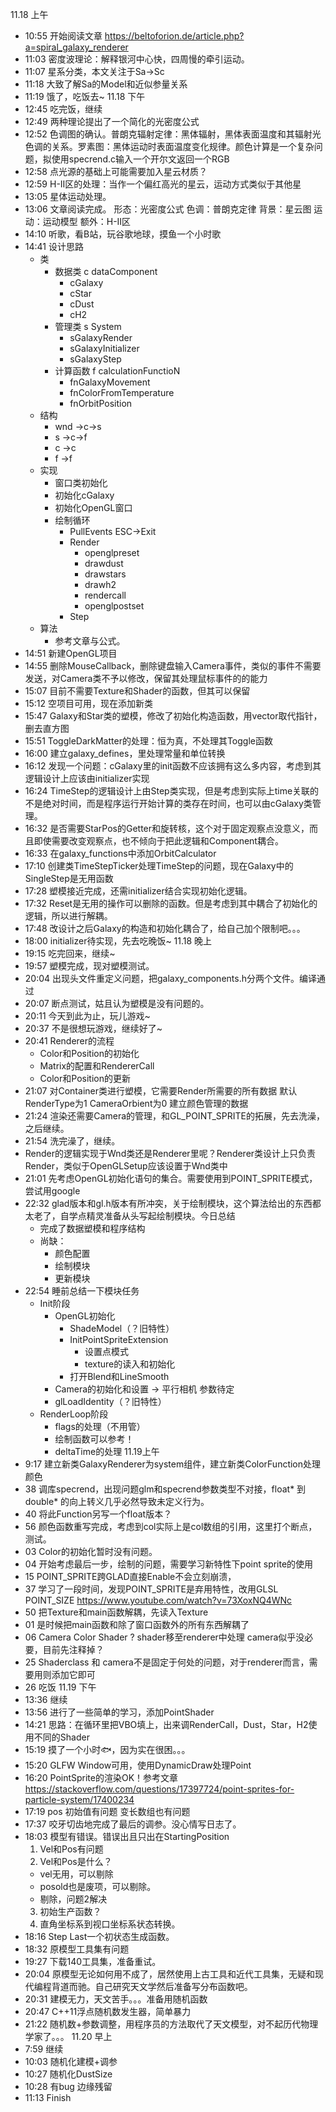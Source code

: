 11.18 上午
- 10:55 开始阅读文章 https://beltoforion.de/article.php?a=spiral_galaxy_renderer
- 11:03 密度波理论：解释银河中心快，四周慢的牵引运动。
- 11:07 星系分类，本文关注于Sa->Sc
- 11:18 大致了解Sa的Model和近似参量关系
- 11:19 饿了，吃饭去~
11.18 下午
- 12:45 吃完饭，继续
- 12:49 两种理论提出了一个简化的光密度公式
- 12:52 色调图的确认。普朗克辐射定律：黑体辐射，黑体表面温度和其辐射光色调的关系。罗素图：黑体运动时表面温度变化规律。颜色计算是一个复杂问题，拟使用specrend.c输入一个开尔文返回一个RGB
- 12:58 点光源的基础上可能需要加入星云材质？
- 12:59 H-II区的处理：当作一个偏红高光的星云，运动方式类似于其他星
- 13:05 星体运动处理。
- 13:06 文章阅读完成。
形态：光密度公式 色调：普朗克定律 背景：星云图 运动：运动模型 额外：H-II区
- 14:10 听歌，看B站，玩谷歌地球，摸鱼一个小时歌
- 14:41 设计思路
    - 类
        - 数据类 c dataComponent
            - cGalaxy
            - cStar
            - cDust
            - cH2
        - 管理类 s System
            - sGalaxyRender
            - sGalaxyInitializer
            - sGalaxyStep
        - 计算函数 f calculationFunctioN
            - fnGalaxyMovement
            - fnColorFromTemperature
            - fnOrbitPosition
    - 结构
        * wnd ->c->s
        * s ->c->f
        * c ->c
        * f ->f
    - 实现
        * 窗口类初始化
        * 初始化cGalaxy
        * 初始化OpenGL窗口
        * 绘制循环
            - PullEvents ESC->Exit
            - Render
                - openglpreset
                - drawdust
                - drawstars
                - drawh2
                - rendercall
                - openglpostset
            - Step
    - 算法
        * 参考文章与公式。
- 14:51 新建OpenGL项目
- 14:55 删除MouseCallback，删除键盘输入Camera事件，类似的事件不需要发送，对Camera类不予以修改，保留其处理鼠标事件的的能力
- 15:07 目前不需要Texture和Shader的函数，但其可以保留
- 15:12 空项目可用，现在添加新类
- 15:47 Galaxy和Star类的塑模，修改了初始化构造函数，用vector取代指针，删去直方图
- 15:51 ToggleDarkMatter的处理：恒为真，不处理其Toggle函数
- 16:00 建立galaxy_defines，里处理常量和单位转换
- 16:12 发现一个问题：cGalaxy里的init函数不应该拥有这么多内容，考虑到其逻辑设计上应该由initializer实现
- 16:24 TimeStep的逻辑设计上由Step类实现，但是考虑到实际上time关联的不是绝对时间，而是程序运行开始计算的类存在时间，也可以由cGalaxy类管理。
- 16:32 是否需要StarPos的Getter和旋转核，这个对于固定观察点没意义，而且即使需要改变观察点，也不倾向于把此逻辑和Component耦合。
- 16:33 在galaxy_functions中添加OrbitCalculator
- 17:10 创建类TimeStepTicker处理TimeStep的问题，现在Galaxy中的SingleStep是无用函数
- 17:28 塑模接近完成，还需initializer结合实现初始化逻辑。
- 17:32 Reset是无用的操作可以删除的函数。但是考虑到其中耦合了初始化的逻辑，所以进行解耦。
- 17:48 改设计之后Galaxy的构造和初始化耦合了，给自己加个限制吧。。。
- 18:00 initializer待实现，先去吃晚饭~
11.18 晚上
- 19:15 吃完回来，继续~
- 19:57 塑模完成，现对塑模测试。
- 20:04 出现头文件重定义问题，把galaxy_components.h分两个文件。编译通过
- 20:07 断点测试，姑且认为塑模是没有问题的。
- 20:11 今天到此为止，玩儿游戏~
- 20:37 不是很想玩游戏，继续好了~
- 20:41 Renderer的流程
    - Color和Position的初始化
    - Matrix的配置和RendererCall
    - Color和Position的更新
- 21:07 对Container类进行塑模，它需要Render所需要的所有数据
默认RenderType为1 CameraOrbient为0 建立颜色管理的数据 
- 21:24 渲染还需要Camera的管理，和GL_POINT_SPRITE的拓展，先去洗澡，之后继续。
- 21:54 洗完澡了，继续。
- Render的逻辑实现于Wnd类还是Renderer里呢？Renderer类设计上只负责Render，类似于OpenGLSetup应该设置于Wnd类中
- 21:01 先考虑OpenGL初始化语句的集合。需要使用到POINT_SPRITE模式，尝试用google
- 22:32 glad版本和gl.h版本有所冲突，关于绘制模块，这个算法给出的东西都太老了，自学点精灵准备从头写起绘制模块。今日总结
    - 完成了数据塑模和程序结构
    - 尚缺：
        - 颜色配置
        - 绘制模块
        - 更新模块
- 22:54 睡前总结一下模块任务
    - Init阶段
        - OpenGL初始化
            - ShadeModel（？旧特性）
            - InitPointSpriteExtension
                - 设置点模式
                - texture的读入和初始化
            - 打开Blend和LineSmooth
        - Camera的初始化和设置 -> 平行相机 参数待定
        - glLoadIdentity（？旧特性）
    - RenderLoop阶段
        - flags的处理（不用管）
        - 绘制函数可以参考！
        - deltaTime的处理
11.19上午
- 9:17 建立新类GalaxyRenderer为system组件，建立新类ColorFunction处理颜色
- 38 调库specrend，出现问题glm和specrend参数类型不对接，float* 到double* 的向上转义几乎必然导致未定义行为。
- 40 将此Function另写一个float版本？
- 56 颜色函数重写完成，考虑到col实际上是col数组的引用，这里打个断点，测试。
- 03 Color的初始化暂时没有问题。
- 04 开始考虑最后一步，绘制的问题，需要学习新特性下point sprite的使用
- 15 POINT_SPRITE跨GLAD直接Enable不会立刻崩溃，
- 37 学习了一段时间，发现POINT_SPRITE是弃用特性，改用GLSL POINT_SIZE https://www.youtube.com/watch?v=73XoxNQ4WNc
- 50 把Texture和main函数解耦，先读入Texture
- 01 是时候把main函数和除了窗口函数外的所有东西解耦了
- 06 Camera Color Shader ?
shader移至renderer中处理
camera似乎没必要，目前先注释掉？
- 25 Shaderclass 和 camera不是固定于何处的问题，对于renderer而言，需要用则添加它即可
- 26 吃饭
11.19 下午
- 13:36 继续
- 13:56 进行了一些简单的学习，添加PointShader
- 14:21 思路：在循环里把VBO填上，出来调RenderCall，Dust，Star，H2使用不同的Shader
- 15:19 摸了一个小时🐟，因为实在很困。。。
- 15:20 GLFW Window可用，使用DynamicDraw处理Point
- 16:20 PointSprite的渲染OK！参考文章 https://stackoverflow.com/questions/17397724/point-sprites-for-particle-system/17400234
- 17:19 pos 初始值有问题 变长数组也有问题
- 17:37 咬牙切齿地完成了最后的调参。没心情写日志了。
- 18:03 模型有错误。错误出且只出在StartingPosition
    1. Vel和Pos有问题
    2. Vel和Pos是什么？
    - vel无用，可以剔除
    - posold也是废项，可以剔除。
    - 剔除，问题2解决
    3. 初始生产函数？
    4. 直角坐标系到视口坐标系状态转换。
- 18:16 Step Last一个初状态生成函数。
- 18:32 原模型工具集有问题
- 19:27 下载140工具集，准备重试。
- 20:04 原模型无论如何用不成了，居然使用上古工具和近代工具集，无疑和现代编程背道而驰。自己研究天文学然后准备写分布函数吧。
- 20:31 建模无力，天文苦手。。。准备用随机函数
- 20:47 C++11浮点随机数发生器，简单暴力
- 21:22 随机数+参数调整，用程序员的方法取代了天文模型，对不起历代物理学家了。。。
11.20 早上
- 7:59 继续
- 10:03 随机化建模+调参
- 10:27 随机化DustSize
- 10:28 有bug 边缘残留
- 11:13 Finish